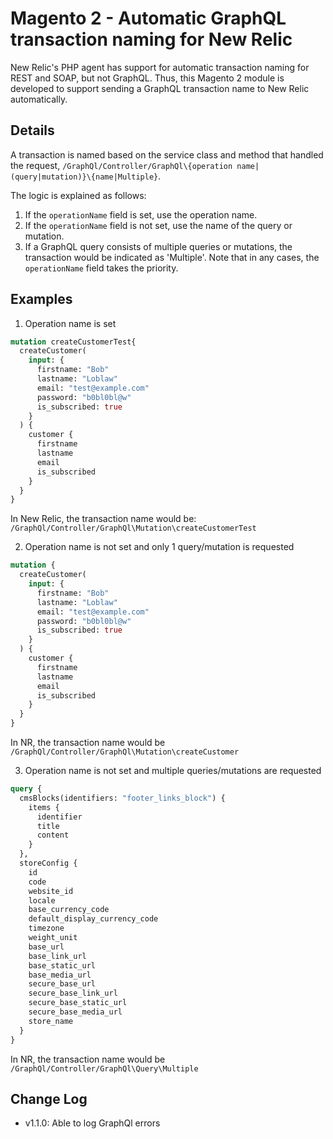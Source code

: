 # Magento 2 - Automatic GraphQL transaction naming for New Relic
New Relic's PHP agent has support for automatic transaction naming for REST and SOAP, but not GraphQL. Thus, this Magento 2 module is developed to support sending a GraphQL transaction name to New Relic automatically. 

## Details
A transaction is named based on the service class and method that handled the request, `/GraphQl/Controller/GraphQl\{operation name|(query|mutation)}\{name|Multiple}`.

The logic is explained as follows:
1. If the `operationName` field is set, use the operation name.
2. If the `operationName` field is not set, use the name of the query or mutation.
3. If a GraphQL query consists of multiple queries or mutations, the transaction would be indicated as 'Multiple'. Note that in any cases, the `operationName` field takes the priority.

## Examples

1. Operation name is set
```graphql
mutation createCustomerTest{
  createCustomer(
    input: {
      firstname: "Bob"
      lastname: "Loblaw"
      email: "test@example.com"
      password: "b0bl0bl@w"
      is_subscribed: true
    }
  ) {
    customer {
      firstname
      lastname
      email
      is_subscribed
    }
  }
}
```
In New Relic, the transaction name would be: `/GraphQl/Controller/GraphQl\Mutation\createCustomerTest`

2. Operation name is not set and only 1 query/mutation is requested
```graphql
mutation {
  createCustomer(
    input: {
      firstname: "Bob"
      lastname: "Loblaw"
      email: "test@example.com"
      password: "b0bl0bl@w"
      is_subscribed: true
    }
  ) {
    customer {
      firstname
      lastname
      email
      is_subscribed
    }
  }
}
```

In NR, the transaction name would be `/GraphQl/Controller/GraphQl\Mutation\createCustomer`

3. Operation name is not set and multiple queries/mutations are requested
```graphql
query {
  cmsBlocks(identifiers: "footer_links_block") {
    items {
      identifier
      title
      content
    }
  },
  storeConfig {
    id
    code
    website_id
    locale
    base_currency_code
    default_display_currency_code
    timezone
    weight_unit
    base_url
    base_link_url
    base_static_url
    base_media_url
    secure_base_url
    secure_base_link_url
    secure_base_static_url
    secure_base_media_url
    store_name
  }
}
```

In NR, the transaction name would be `/GraphQl/Controller/GraphQl\Query\Multiple`

## Change Log
- v1.1.0: Able to log GraphQl errors
